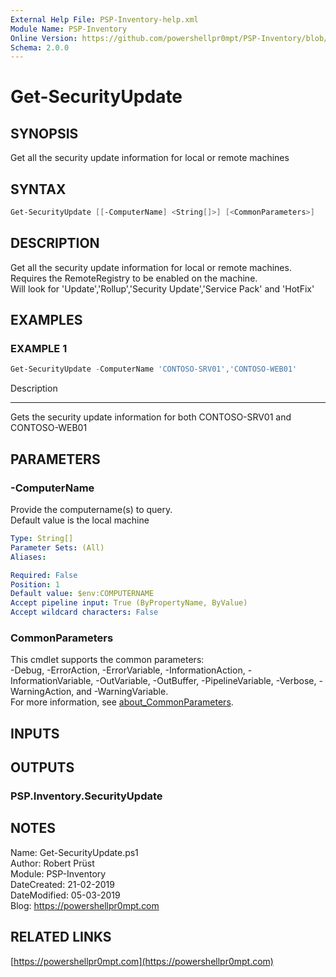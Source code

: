 ```yaml
---
External Help File: PSP-Inventory-help.xml
Module Name: PSP-Inventory
Online Version: https://github.com/powershellpr0mpt/PSP-Inventory/blob/master/docs/Get-SecurityUpdate.md
Schema: 2.0.0
---
```


# Get-SecurityUpdate

## SYNOPSIS

Get all the security update information for local or remote machines

## SYNTAX

```powershell
Get-SecurityUpdate [[-ComputerName] <String[]>] [<CommonParameters>]
```

## DESCRIPTION

Get all the security update information for local or remote machines.  
Requires the RemoteRegistry to be enabled on the machine.  
Will look for 'Update','Rollup','Security Update','Service Pack' and 'HotFix'

## EXAMPLES

### EXAMPLE 1

```powershell
Get-SecurityUpdate -ComputerName 'CONTOSO-SRV01','CONTOSO-WEB01'
```

Description
--- ---
Gets the security update information for both CONTOSO-SRV01 and CONTOSO-WEB01

## PARAMETERS

### -ComputerName

Provide the computername(s) to query.  
Default value is the local machine

```yaml
Type: String[]
Parameter Sets: (All)
Aliases:

Required: False
Position: 1
Default value: $env:COMPUTERNAME
Accept pipeline input: True (ByPropertyName, ByValue)
Accept wildcard characters: False
```

### CommonParameters
This cmdlet supports the common parameters:  
-Debug, -ErrorAction, -ErrorVariable, -InformationAction, -InformationVariable, -OutVariable, -OutBuffer, -PipelineVariable, -Verbose, -WarningAction, and -WarningVariable.  
For more information, see [about_CommonParameters](http://go.microsoft.com/fwlink/?LinkID=113216).

## INPUTS

## OUTPUTS

### PSP.Inventory.SecurityUpdate

## NOTES

Name: Get-SecurityUpdate.ps1  
Author: Robert Prüst  
Module: PSP-Inventory  
DateCreated: 21-02-2019  
DateModified: 05-03-2019  
Blog: https://powershellpr0mpt.com

## RELATED LINKS

[https://powershellpr0mpt.com](https://powershellpr0mpt.com)

